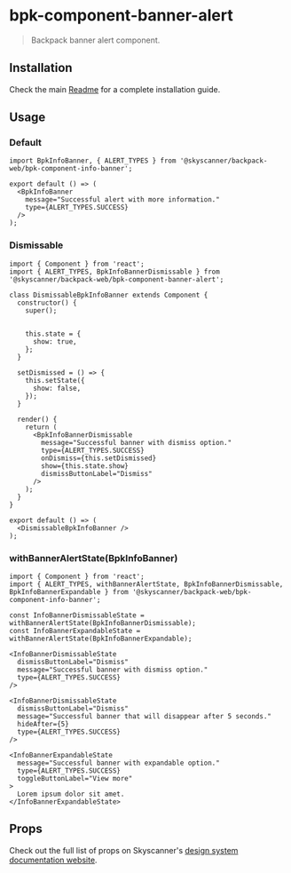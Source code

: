 # bpk-component-banner-alert

> Backpack banner alert component.

## Installation

Check the main [Readme](https://github.com/skyscanner/backpack#usage) for a complete installation guide.

## Usage

### Default

```tsx
import BpkInfoBanner, { ALERT_TYPES } from '@skyscanner/backpack-web/bpk-component-info-banner';

export default () => (
  <BpkInfoBanner
    message="Successful alert with more information."
    type={ALERT_TYPES.SUCCESS}
  />
);
```

### Dismissable

```tsx
import { Component } from 'react';
import { ALERT_TYPES, BpkInfoBannerDismissable } from '@skyscanner/backpack-web/bpk-component-banner-alert';

class DismissableBpkInfoBanner extends Component {
  constructor() {
    super();


    this.state = {
      show: true,
    };
  }

  setDismissed = () => {
    this.setState({
      show: false,
    });
  }

  render() {
    return (
      <BpkInfoBannerDismissable
        message="Successful banner with dismiss option."
        type={ALERT_TYPES.SUCCESS}
        onDismiss={this.setDismissed}
        show={this.state.show}
        dismissButtonLabel="Dismiss"
      />
    );
  }
}

export default () => (
  <DismissableBpkInfoBanner />
);
```

### withBannerAlertState(BpkInfoBanner)

```tsx
import { Component } from 'react';
import { ALERT_TYPES, withBannerAlertState, BpkInfoBannerDismissable, BpkInfoBannerExpandable } from '@skyscanner/backpack-web/bpk-component-info-banner';

const InfoBannerDismissableState = withBannerAlertState(BpkInfoBannerDismissable);
const InfoBannerExpandableState = withBannerAlertState(BpkInfoBannerExpandable);

<InfoBannerDismissableState
  dismissButtonLabel="Dismiss"
  message="Successful banner with dismiss option."
  type={ALERT_TYPES.SUCCESS}
/>

<InfoBannerDismissableState
  dismissButtonLabel="Dismiss"
  message="Successful banner that will disappear after 5 seconds."
  hideAfter={5}
  type={ALERT_TYPES.SUCCESS}
/>

<InfoBannerExpandableState
  message="Successful banner with expandable option."
  type={ALERT_TYPES.SUCCESS}
  toggleButtonLabel="View more"
>
  Lorem ipsum dolor sit amet.
</InfoBannerExpandableState>
```

## Props

Check out the full list of props on Skyscanner's [design system documentation website](https://www.skyscanner.design/latest/components/info-banner/web-TyY0O2cu#section-props-12).
